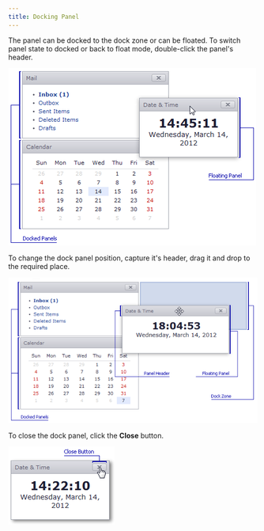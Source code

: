 ```yaml
---
title: Docking Panel
---
```

The panel can be docked to the dock zone or can be floated. To switch panel state to docked or back to float mode, double-click the panel's header.

![ASPxDockingPanel_float](../images/Img16535.png)

To change the dock panel position, capture it's header, drag it and drop to the required place.

![ASPxDockingPanel_drag_n_drop](../images/Img16533.png)

To close the dock panel, click the **Close** button.

![ASPxDockingPanel_close_button](../images/Img16534.png)